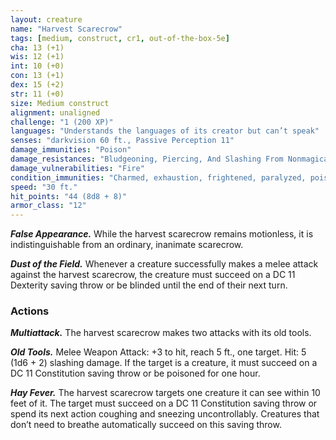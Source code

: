 ```yaml
---
layout: creature
name: "Harvest Scarecrow"
tags: [medium, construct, cr1, out-of-the-box-5e]
cha: 13 (+1)
wis: 12 (+1)
int: 10 (+0)
con: 13 (+1)
dex: 15 (+2)
str: 11 (+0)
size: Medium construct
alignment: unaligned
challenge: "1 (200 XP)"
languages: "Understands the languages of its creator but can’t speak"
senses: "darkvision 60 ft., Passive Perception 11"
damage_immunities: "Poison"
damage_resistances: "Bludgeoning, Piercing, And Slashing From Nonmagical Attacks"
damage_vulnerabilities: "Fire"
condition_immunities: "Charmed, exhaustion, frightened, paralyzed, poisoned, unconscious"
speed: "30 ft."
hit_points: "44 (8d8 + 8)"
armor_class: "12"
---
```


***False Appearance.*** While the harvest scarecrow
remains motionless, it is indistinguishable from an
ordinary, inanimate scarecrow.

***Dust of the Field.*** Whenever a creature successfully
makes a melee attack against the harvest scarecrow,
the creature must succeed on a DC 11 Dexterity saving
throw or be blinded until the end of their next turn.

### Actions

***Multiattack.*** The harvest scarecrow makes two
attacks with its old tools.

***Old Tools.*** Melee Weapon Attack: +3 to hit, reach 5
ft., one target. Hit: 5 (1d6 + 2) slashing damage. If
the target is a creature, it must succeed on a DC 11
Constitution saving throw or be poisoned for one
hour.

***Hay Fever.*** The harvest scarecrow targets one
creature it can see within 10 feet of it. The target
must succeed on a DC 11 Constitution saving throw
or spend its next action coughing and sneezing
uncontrollably. Creatures that don’t need to breathe
automatically succeed on this saving throw.
